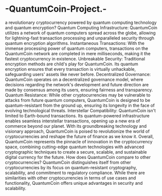 # -QuantumCoin-Project.-
a revolutionary cryptocurrency powered by quantum computing technology and quantum encryption? 
Quantum Computing Infrastructure: QuantumCoin utilizes a network of quantum computers spread across the globe, allowing for lightning-fast transaction processing and unparalleled security through quantum encryption algorithms.
Instantaneous Transactions: With the immense processing power of quantum computers, transactions on the QuantumCoin network are completed in mere milliseconds, making it the fastest cryptocurrency in existence.
Unbreakable Security: Traditional encryption methods are child's play for QuantumCoin. Its quantum encryption ensures that every transaction is virtually unhackable, safeguarding users' assets like never before.
Decentralized Governance: QuantumCoin operates on a decentralized governance model, where decisions regarding the network's development and future direction are made by consensus among its users, ensuring fairness and transparency.
Quantum Resistance: While other cryptocurrencies may be vulnerable to attacks from future quantum computers, QuantumCoin is designed to be quantum-resistant from the ground up, ensuring its longevity in the face of evolving technological threats.
Interstellar Compatibility: QuantumCoin isn't limited to Earth-bound transactions. Its quantum-powered infrastructure enables seamless interstellar transactions, opening up a new era of commerce beyond our planet.
With its groundbreaking technology and visionary approach, QuantumCoin is poised to revolutionize the world of cryptocurrencies and reshape the future of finance as we know it.
Overall, QuantumCoin represents the pinnacle of innovation in the cryptocurrency space, combining cutting-edge quantum technologies with advanced cryptographic techniques to create a secure, scalable, and sustainable digital currency for the future.
How does QuantumCoin compare to other cryptocurrencies?
QuantumCoin distinguishes itself from other cryptocurrencies by its focus on quantum-resistant cryptography, scalability, and commitment to regulatory compliance. While there are similarities with other cryptocurrencies in terms of use cases and functionality, QuantumCoin offers unique advantages in security and scalability.
